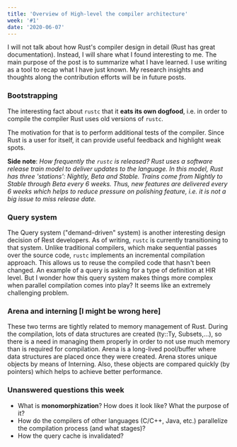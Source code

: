 ```yaml
---
title: 'Overview of High-level the compiler architecture'
week: '#1'
date: '2020-06-07'
---
```


I will not talk about how Rust's compiler design in detail (Rust has great documentation). Instead, I will share what I found interesting to me. 
The main purpose of the post is to summarize what I have learned. I use writing as a tool to recap what I have just known. My research insights and thoughts along the contribution efforts will be in future posts.


### Bootstrapping
The interesting fact about `rustc` that it __eats its own dogfood__, i.e. in order to compile the compiler Rust uses old versions of `rustc`.

The motivation for that is to perform additional tests of the compiler. Since Rust is a user for itself, it can provide useful feedback and highlight weak spots.

**Side note**:
_How frequently the `rustc` is released?
Rust uses a software release train model to deliver updates to the language. In this model, Rust has three 'stations': Nightly, Beta and Stable. Trains come from Nightly to Stable through Beta every 6 weeks. Thus, new features are delivered every 6 weeks which helps to reduce pressure on polishing feature, i.e. it is not a big issue to miss release date._


### Query system
The Query system ("demand-driven" system) is another interesting design decision of Rest developers. As of writing, `rustc` is currently transitioning to that system. Unlike traditional compilers, which make sequential passes over the source code, `rustc` implements an incremental compilation approach. This allows us to reuse the compiled code that hasn't been changed.
An example of a query is asking for a type of definition at HIR level.
But I wonder how this query system makes things more complex when parallel compilation comes into play? It seems like an extremely challenging problem.


### Arena and interning [I might be wrong here]
These two terms are tightly related to memory management of Rust. During the compilation, lots of data structures are created (ty::Ty, Subsets,...), so there is a need in managing them properly in order to not use much memory than is required for compilation. 
Arena is a long-lived pool/buffer where data structures are placed once they were created. Arena stores unique objects by means of Interning. Also, these objects are compared quickly (by pointers) which helps to achieve better performance.


### Unanswered questions this week
- What is __monomorphization__? How does it look like? What the purpose of it? 
- How do the compilers of other languages (C/C++, Java, etc.) parallelize the compilation process (and what stages)?
- How the query cache is invalidated?